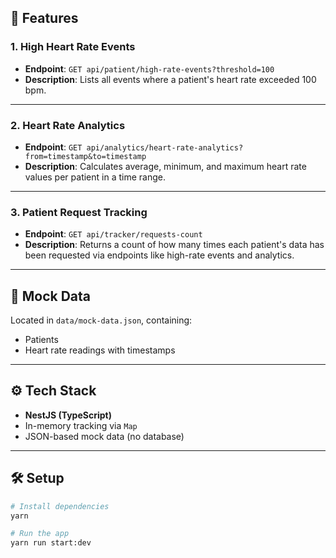 ## 🚀 Features

### 1. High Heart Rate Events

- **Endpoint**: `GET api/patient/high-rate-events?threshold=100`
- **Description**: Lists all events where a patient's heart rate exceeded 100 bpm.

---

### 2. Heart Rate Analytics

- **Endpoint**: `GET api/analytics/heart-rate-analytics?from=timestamp&to=timestamp`
- **Description**: Calculates average, minimum, and maximum heart rate values per patient in a time range.

---

### 3. Patient Request Tracking

- **Endpoint**: `GET api/tracker/requests-count`
- **Description**: Returns a count of how many times each patient's data has been requested via endpoints like high-rate events and analytics.

---

## 🧪 Mock Data

Located in `data/mock-data.json`, containing:

- Patients
- Heart rate readings with timestamps

---

## ⚙️ Tech Stack

- **NestJS (TypeScript)**
- In-memory tracking via `Map`
- JSON-based mock data (no database)

---

## 🛠 Setup

```bash
# Install dependencies
yarn

# Run the app
yarn run start:dev